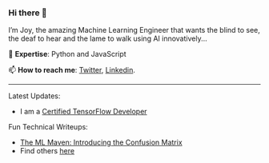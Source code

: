 ### Hi there 👋

I’m Joy, the amazing Machine Learning Engineer that wants the blind to see, the deaf to hear and the lame to walk using AI innovatively...

:telescope: **Expertise**: Python and JavaScript

📫 **How to reach me**: [Twitter](https://twitter.com/joyadauche), [Linkedin](https://www.linkedin.com/in/joyadauche/).

--------------

Latest Updates:

* I am a [Certified TensorFlow Developer](https://www.credential.net/4d6b185e-87f1-4204-91db-707a56bdf08e#gs.qvrafk)

Fun Technical Writeups:
* [The ML Maven: Introducing the Confusion Matrix](https://dev.to/joyadauche/the-ml-maven-introducing-the-confusion-matrix-1de7)
* Find others [here](https://dev.to/joyadauche) 
